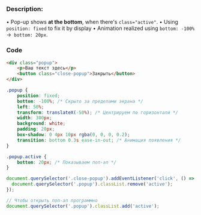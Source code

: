 ### Description:

• Pop-up shows **at the bottom**, when there's `class="active"`.
• Using `position: fixed` to fix it by display
• Animation realized using `bottom: -100%` →` bottom: 20px`.

### Code
```HTML
<div class="popup">
	<p>Ваш текст здесь</p>
	<button class="close-popup">Закрыть</button>
</div>
```
```css
.popup {
	position: fixed;
	bottom: -100%; /* Скрыто за пределами экрана */
	left: 50%;
	transform: translateX(-50%); /* Центрируем по горизонтали */
	width: 300px;
	background: white;
	padding: 20px;
	box-shadow: 0 4px 10px rgba(0, 0, 0, 0.2);
	transition: bottom 0.3s ease-in-out; /* Анимация появления */
}

.popup.active {
	bottom: 20px; /* Показываем поп-ап */
}
```
```js
document.querySelector('.close-popup').addEventListener('click', () => {
  document.querySelector('.popup').classList.remove('active');
});

// Чтобы открыть поп-ап программно
document.querySelector('.popup').classList.add('active');
```
